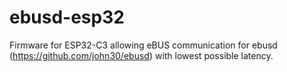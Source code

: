 # ebusd-esp32
Firmware for ESP32-C3 allowing eBUS communication for ebusd (https://github.com/john30/ebusd) with lowest possible latency.

